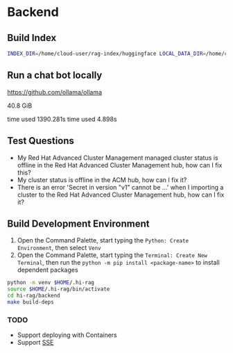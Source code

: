 # Backend

## Build Index

```sh
INDEX_DIR=/home/cloud-user/rag-index/huggingface LOCAL_DATA_DIR=/home/cloud-user/hi-rag/backend/example/data/doc  make build-index
```

## Run a chat bot locally

https://github.com/ollama/ollama

40.8 GiB

time used 1390.281s
time used 4.898s


## Test Questions

- My Red Hat Advanced Cluster Management managed cluster status is offline in the Red Hat Advanced Cluster Management hub, how can I fix this?
- My cluster status is offline in the ACM hub, how can I fix it?
- There is an error 'Secret in version "v1" cannot be ...' when I importing a cluster to the Red Hat Advanced Cluster Management hub, how can I fix it?

## Build Development Environment

1. Open the Command Palette, start typing the `Python: Create Environment`, then select `Venv`
2. Open the Command Palette, start typing the `Terminal: Create New Terminal`, then run the `python -m pip install <package-name>` to install dependent packages

```sh
python -m venv $HOME/.hi-rag
source $HOME/.hi-rag/bin/activate
cd hi-rag/backend
make build-deps
```

### TODO
- Support deploying with Containers
- Support [SSE](https://sysid.github.io/server-sent-events/)
